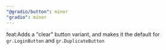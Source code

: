 ```yaml
---
"@gradio/button": minor
"gradio": minor
---
```


feat:Adds a "clear" button variant, and makes it the default for `gr.LoginButton` and `gr.DuplicateButton`
